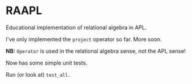 # RAAPL

Educational implementation of relational algebra in APL.

I've only implemented the `project` operator so far. More soon.

**NB:** `Operator` is used in the relational algebra sense, not the APL sense!

Now has some simple unit tests.

Run (or look at) `test_all`.